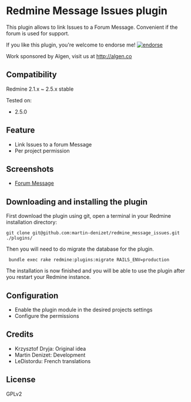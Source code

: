 # Redmine Message Issues plugin

This plugin allows to link Issues to a Forum Message. Convenient if the forum is used for support.

If you like this plugin, you're welcome to endorse me!
[![endorse](https://api.coderwall.com/martin-denizet/endorsecount.png)](https://coderwall.com/martin-denizet)

Work sponsored by Algen, visit us at http://algen.co

## Compatibility

Redmine 2.1.x ~ 2.5.x stable

Tested on:
* 2.5.0

## Feature

* Link Issues to a forum Message
* Per project permission

## Screenshots

* [Forum Message](https://raw.github.com/martin-denizet/redmine_message_issues/develop/screenshots/redmine_message_issues_message.png)

## Downloading and installing the plugin

First download the plugin using git, open a terminal in your Redmine installation directory:

```git clone git@github.com:martin-denizet/redmine_message_issues.git ./plugins/```

Then you will need to do migrate the database for the plugin.

``` bundle exec rake redmine:plugins:migrate RAILS_ENV=production```

The installation is now finished and you will be able to use the plugin after you restart your Redmine instance.

## Configuration

* Enable the plugin module in the desired projects settings
* Configure the permissions

## Credits

* Krzysztof Dryja: Original idea
* Martin Denizet: Development
* LeDistordu: French translations

## License

GPLv2


